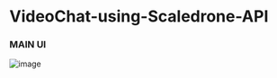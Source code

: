 # VideoChat-using-Scaledrone-API
### MAIN UI
![image](https://user-images.githubusercontent.com/62868878/126044921-78325668-e046-4fc1-bf11-a10c1409d66c.png)

